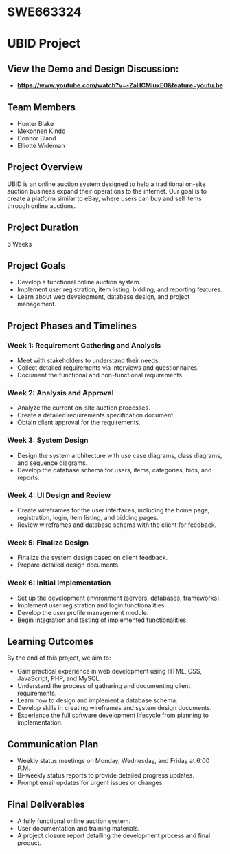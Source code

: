 # SWE663324

# UBID Project

## View the Demo and Design Discussion:
- **https://www.youtube.com/watch?v=-ZaHCMiuxE0&feature=youtu.be**

## Team Members
- Hunter Blake
- Mekonnen Kindo
- Connor Bland
- Elliotte Wideman

## Project Overview
UBID is an online auction system designed to help a traditional on-site auction business expand their operations to the internet. Our goal is to create a platform similar to eBay, where users can buy and sell items through online auctions.

## Project Duration
6 Weeks

## Project Goals
- Develop a functional online auction system.
- Implement user registration, item listing, bidding, and reporting features.
- Learn about web development, database design, and project management.

## Project Phases and Timelines

### Week 1: Requirement Gathering and Analysis
- Meet with stakeholders to understand their needs.
- Collect detailed requirements via interviews and questionnaires.
- Document the functional and non-functional requirements.

### Week 2: Analysis and Approval
- Analyze the current on-site auction processes.
- Create a detailed requirements specification document.
- Obtain client approval for the requirements.

### Week 3: System Design
- Design the system architecture with use case diagrams, class diagrams, and sequence diagrams.
- Develop the database schema for users, items, categories, bids, and reports.

### Week 4: UI Design and Review
- Create wireframes for the user interfaces, including the home page, registration, login, item listing, and bidding pages.
- Review wireframes and database schema with the client for feedback.

### Week 5: Finalize Design
- Finalize the system design based on client feedback.
- Prepare detailed design documents.

### Week 6: Initial Implementation
- Set up the development environment (servers, databases, frameworks).
- Implement user registration and login functionalities.
- Develop the user profile management module.
- Begin integration and testing of implemented functionalities.

## Learning Outcomes
By the end of this project, we aim to:
- Gain practical experience in web development using HTML, CSS, JavaScript, PHP, and MySQL.
- Understand the process of gathering and documenting client requirements.
- Learn how to design and implement a database schema.
- Develop skills in creating wireframes and system design documents.
- Experience the full software development lifecycle from planning to implementation.

## Communication Plan
- Weekly status meetings on Monday, Wednesday, and Friday at 6:00 P.M.
- Bi-weekly status reports to provide detailed progress updates.
- Prompt email updates for urgent issues or changes.

## Final Deliverables
- A fully functional online auction system.
- User documentation and training materials.
- A project closure report detailing the development process and final product.

